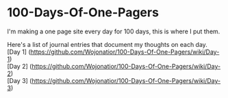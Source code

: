 # 100-Days-Of-One-Pagers
I'm making a one page site every day for 100 days, this is where I put them.

Here's a list of journal entries that document my thoughts on each day.<br>
[Day 1] (https://github.com/Wojonatior/100-Days-Of-One-Pagers/wiki/Day-1)<br>
[Day 2] (https://github.com/Wojonatior/100-Days-Of-One-Pagers/wiki/Day-2)<br>
[Day 3] (https://github.com/Wojonatior/100-Days-Of-One-Pagers/wiki/Day-3)
